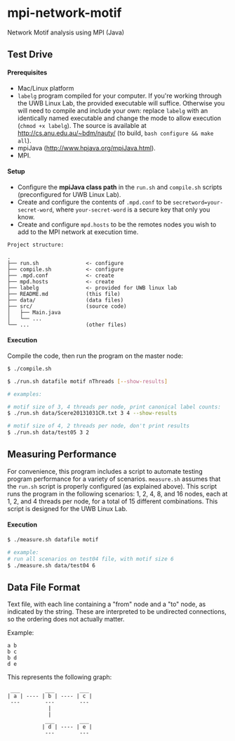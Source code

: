 mpi-network-motif
==================

Network Motif analysis using MPI (Java)

## Test Drive

#### Prerequisites

- Mac/Linux platform
- `labelg` program compiled for your computer. If you're working through the UWB Linux Lab, the provided executable will suffice. Otherwise you will need to compile and include your own: replace `labelg` with an identically named executable and change the mode to allow execution (`chmod +x labelg`). The source is available at http://cs.anu.edu.au/~bdm/nauty/ (to build, `bash configure && make all`).
- mpiJava (http://www.hpjava.org/mpiJava.html).
- MPI.

#### Setup

- Configure the **mpiJava class path** in the `run.sh` and `compile.sh` scripts (preconfigured for UWB Linux Lab).
- Create and configure the contents of `.mpd.conf` to be `secretword=your-secret-word`, where `your-secret-word` is a secure key that only you know.
- Create and configure `mpd.hosts` to be the remotes nodes you wish to add to the MPI network at execution time.


```
Project structure:

.
├── run.sh               <- configure
├── compile.sh           <- configure
├── .mpd.conf            <- create
├── mpd.hosts            <- create
├── labelg               <- provided for UWB linux lab
├── README.md            (this file)
├── data/                (data files)
├── src/                 (source code)
│   ├── Main.java
│   └── ...
└── ...                  (other files)
```

#### Execution

Compile the code, then run the program on the master node:
``` bash
$ ./compile.sh

$ ./run.sh datafile motif nThreads [--show-results]

# examples:

# motif size of 3, 4 threads per node, print canonical label counts:
$ ./run.sh data/Scere20131031CR.txt 3 4 --show-results

# motif size of 4, 2 threads per node, don't print results
$ ./run.sh data/test05 3 2
```

## Measuring Performance

For convenience, this program includes a script to automate testing program performance for a variety of scenarios. `measure.sh` assumes that the `run.sh` script is properly configured (as explained above). This script runs the program in the following scenarios: 1, 2, 4, 8, and 16 nodes, each at 1, 2, and 4 threads per node, for a total of 15 different combinations. This script is designed for the UWB Linux Lab.

#### Execution

``` bash
$ ./measure.sh datafile motif

# example:
# run all scenarios on test04 file, with motif size 6
$ ./measure.sh data/test04 6
```

## Data File Format

Text file, with each line containing a "from" node and a "to" node, as indicated by the string. These are interpreted to be undirected connections, so the ordering does not actually matter.

Example:

```
a b
b c
b d
d e
```

This represents the following graph:

```
 ___        ___        ___
| a | ---- | b | ---- | c |
 ---        ---        ---
             |
             |
            ___        ___
           | d | ---- | e |
            ---        ---
```
